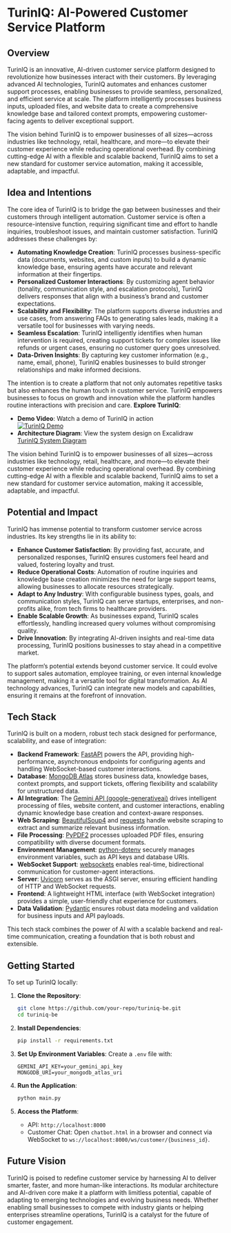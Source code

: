 # TurinIQ: AI-Powered Customer Service Platform

## Overview

TurinIQ is an innovative, AI-driven customer service platform designed to revolutionize how businesses interact with their customers. By leveraging advanced AI technologies, TurinIQ automates and enhances customer support processes, enabling businesses to provide seamless, personalized, and efficient service at scale. The platform intelligently processes business inputs, uploaded files, and website data to create a comprehensive knowledge base and tailored context prompts, empowering customer-facing agents to deliver exceptional support.

The vision behind TurinIQ is to empower businesses of all sizes—across industries like technology, retail, healthcare, and more—to elevate their customer experience while reducing operational overhead. By combining cutting-edge AI with a flexible and scalable backend, TurinIQ aims to set a new standard for customer service automation, making it accessible, adaptable, and impactful.


## Idea and Intentions

The core idea of TurinIQ is to bridge the gap between businesses and their customers through intelligent automation. Customer service is often a resource-intensive function, requiring significant time and effort to handle inquiries, troubleshoot issues, and maintain customer satisfaction. TurinIQ addresses these challenges by:

- **Automating Knowledge Creation**: TurinIQ processes business-specific data (documents, websites, and custom inputs) to build a dynamic knowledge base, ensuring agents have accurate and relevant information at their fingertips.
- **Personalized Customer Interactions**: By customizing agent behavior (tonality, communication style, and escalation protocols), TurinIQ delivers responses that align with a business’s brand and customer expectations.
- **Scalability and Flexibility**: The platform supports diverse industries and use cases, from answering FAQs to generating sales leads, making it a versatile tool for businesses with varying needs.
- **Seamless Escalation**: TurinIQ intelligently identifies when human intervention is required, creating support tickets for complex issues like refunds or urgent cases, ensuring no customer query goes unresolved.
- **Data-Driven Insights**: By capturing key customer information (e.g., name, email, phone), TurinIQ enables businesses to build stronger relationships and make informed decisions.

The intention is to create a platform that not only automates repetitive tasks but also enhances the human touch in customer service. TurinIQ empowers businesses to focus on growth and innovation while the platform handles routine interactions with precision and care.
**Explore TurinIQ**:

- **Demo Video**: Watch a demo of TurinIQ in action  
  [![TurinIQ Demo](https://img.youtube.com/vi/v1re-_5Rqiw/0.jpg)](https://youtu.be/v1re-_5Rqiw)
- **Architecture Diagram**: View the system design on Excalidraw  
  [TurinIQ System Diagram](idea.png)


The vision behind TurinIQ is to empower businesses of all sizes—across industries like technology, retail, healthcare, and more—to elevate their customer experience while reducing operational overhead. By combining cutting-edge AI with a flexible and scalable backend, TurinIQ aims to set a new standard for customer service automation, making it accessible, adaptable, and impactful.
## Potential and Impact

TurinIQ has immense potential to transform customer service across industries. Its key strengths lie in its ability to:

- **Enhance Customer Satisfaction**: By providing fast, accurate, and personalized responses, TurinIQ ensures customers feel heard and valued, fostering loyalty and trust.
- **Reduce Operational Costs**: Automation of routine inquiries and knowledge base creation minimizes the need for large support teams, allowing businesses to allocate resources strategically.
- **Adapt to Any Industry**: With configurable business types, goals, and communication styles, TurinIQ can serve startups, enterprises, and non-profits alike, from tech firms to healthcare providers.
- **Enable Scalable Growth**: As businesses expand, TurinIQ scales effortlessly, handling increased query volumes without compromising quality.
- **Drive Innovation**: By integrating AI-driven insights and real-time data processing, TurinIQ positions businesses to stay ahead in a competitive market.

The platform’s potential extends beyond customer service. It could evolve to support sales automation, employee training, or even internal knowledge management, making it a versatile tool for digital transformation. As AI technology advances, TurinIQ can integrate new models and capabilities, ensuring it remains at the forefront of innovation.

## Tech Stack

TurinIQ is built on a modern, robust tech stack designed for performance, scalability, and ease of integration:

- **Backend Framework**: [FastAPI](https://fastapi.tiangolo.com/) powers the API, providing high-performance, asynchronous endpoints for configuring agents and handling WebSocket-based customer interactions.
- **Database**: [MongoDB Atlas](https://www.mongodb.com/atlas) stores business data, knowledge bases, context prompts, and support tickets, offering flexibility and scalability for unstructured data.
- **AI Integration**: The [Gemini API (google-generativeai)](https://cloud.google.com/generative-ai) drives intelligent processing of files, website content, and customer interactions, enabling dynamic knowledge base creation and context-aware responses.
- **Web Scraping**: [BeautifulSoup4](https://www.crummy.com/software/BeautifulSoup/) and [requests](https://requests.readthedocs.io/) handle website scraping to extract and summarize relevant business information.
- **File Processing**: [PyPDF2](https://pypdf2.readthedocs.io/) processes uploaded PDF files, ensuring compatibility with diverse document formats.
- **Environment Management**: [python-dotenv](https://github.com/theskumar/python-dotenv) securely manages environment variables, such as API keys and database URIs.
- **WebSocket Support**: [websockets](https://websockets.readthedocs.io/) enables real-time, bidirectional communication for customer-agent interactions.
- **Server**: [Uvicorn](https://www.uvicorn.org/) serves as the ASGI server, ensuring efficient handling of HTTP and WebSocket requests.
- **Frontend**: A lightweight HTML interface (with WebSocket integration) provides a simple, user-friendly chat experience for customers.
- **Data Validation**: [Pydantic](https://pydantic-docs.helpmanual.io/) ensures robust data modeling and validation for business inputs and API payloads.

This tech stack combines the power of AI with a scalable backend and real-time communication, creating a foundation that is both robust and extensible.

## Getting Started

To set up TurinIQ locally:

1. **Clone the Repository**:
   ```bash
   git clone https://github.com/your-repo/turiniq-be.git
   cd turiniq-be
   ```

2. **Install Dependencies**:
   ```bash
   pip install -r requirements.txt
   ```

3. **Set Up Environment Variables**:
   Create a `.env` file with:
   ```
   GEMINI_API_KEY=your_gemini_api_key
   MONGODB_URI=your_mongodb_atlas_uri
   ```

4. **Run the Application**:
   ```bash
   python main.py
   ```

5. **Access the Platform**:
   - API: `http://localhost:8000`
   - Customer Chat: Open `chatbot.html` in a browser and connect via WebSocket to `ws://localhost:8000/ws/customer/{business_id}`.

## Future Vision

TurinIQ is poised to redefine customer service by harnessing AI to deliver smarter, faster, and more human-like interactions. Its modular architecture and AI-driven core make it a platform with limitless potential, capable of adapting to emerging technologies and evolving business needs. Whether enabling small businesses to compete with industry giants or helping enterprises streamline operations, TurinIQ is a catalyst for the future of customer engagement.
